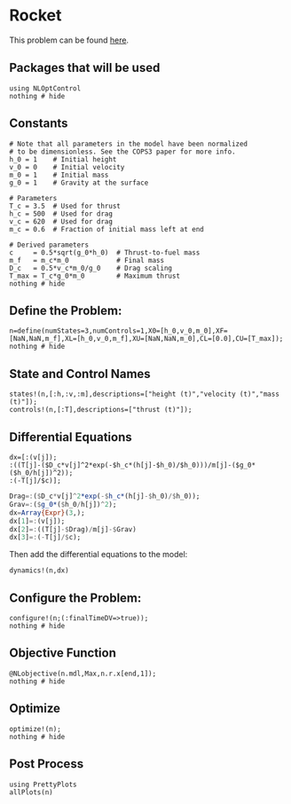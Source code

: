 # Rocket

This problem can be found [here](https://github.com/JuliaOpt/juliaopt-notebooks/blob/master/notebooks/JuMP-Rocket.ipynb).

## Packages that will be used
```@example Rocket
using NLOptControl
nothing # hide
```

## Constants
```@example Rocket
# Note that all parameters in the model have been normalized
# to be dimensionless. See the COPS3 paper for more info.
h_0 = 1    # Initial height
v_0 = 0    # Initial velocity
m_0 = 1    # Initial mass
g_0 = 1    # Gravity at the surface

# Parameters
T_c = 3.5  # Used for thrust
h_c = 500  # Used for drag
v_c = 620  # Used for drag
m_c = 0.6  # Fraction of initial mass left at end

# Derived parameters
c     = 0.5*sqrt(g_0*h_0)  # Thrust-to-fuel mass
m_f   = m_c*m_0            # Final mass
D_c   = 0.5*v_c*m_0/g_0    # Drag scaling
T_max = T_c*g_0*m_0        # Maximum thrust
nothing # hide
```

## Define the Problem:
```@example Rocket
n=define(numStates=3,numControls=1,X0=[h_0,v_0,m_0],XF=[NaN,NaN,m_f],XL=[h_0,v_0,m_f],XU=[NaN,NaN,m_0],CL=[0.0],CU=[T_max]);
nothing # hide
```

## State and Control Names
```@example Rocket
states!(n,[:h,:v,:m],descriptions=["height (t)","velocity (t)","mass (t)"]);
controls!(n,[:T],descriptions=["thrust (t)"]);
```

## Differential Equations
```@setup Rocket
dx=[:(v[j]);
:((T[j]-($D_c*v[j]^2*exp(-$h_c*(h[j]-$h_0)/$h_0)))/m[j]-($g_0*($h_0/h[j])^2));
:(-T[j]/$c)];
```

```julia
Drag=:($D_c*v[j]^2*exp(-$h_c*(h[j]-$h_0)/$h_0));
Grav=:($g_0*($h_0/h[j])^2);
dx=Array{Expr}(3,);
dx[1]=:(v[j]);
dx[2]=:((T[j]-$Drag)/m[j]-$Grav)
dx[3]=:(-T[j]/$c);
```
Then add the differential equations to the model:
```@example Rocket
dynamics!(n,dx)
```

## Configure the Problem:
```@example Rocket
configure!(n;(:finalTimeDV=>true));
nothing # hide
```

## Objective Function
```@example Rocket
@NLobjective(n.mdl,Max,n.r.x[end,1]);
nothing # hide
```

## Optimize
```@example Rocket
optimize!(n);
nothing # hide
```

## Post Process
```@example Rocket
using PrettyPlots
allPlots(n)
```
